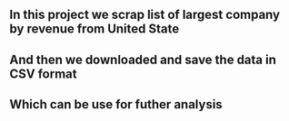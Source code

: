 ## In this project we scrap list of largest company by revenue from United State 
## And then we downloaded and save the data in CSV format
## Which can be use for futher analysis
